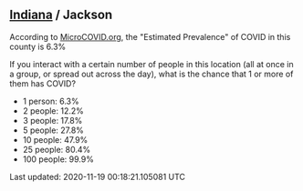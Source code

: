 
## [Indiana](/united-states/indiana) / Jackson

According to [MicroCOVID.org](http://microcovid.org),
the "Estimated Prevalence" of COVID in this county is 6.3%

If you interact with a certain number of people in this location
(all at once in a group, or spread out across the day), what is the chance that
1 or more of them has COVID?

- 1 person: 6.3%
- 2 people: 12.2%
- 3 people: 17.8%
- 5 people: 27.8%
- 10 people: 47.9%
- 25 people: 80.4%
- 100 people: 99.9%

Last updated: 2020-11-19 00:18:21.105081 UTC
